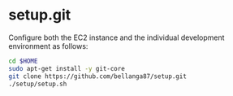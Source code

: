 setup.git
=========
Configure both the EC2 instance and the individual development environment as
follows:

```sh
cd $HOME
sudo apt-get install -y git-core
git clone https://github.com/bellanga87/setup.git
./setup/setup.sh   
```







